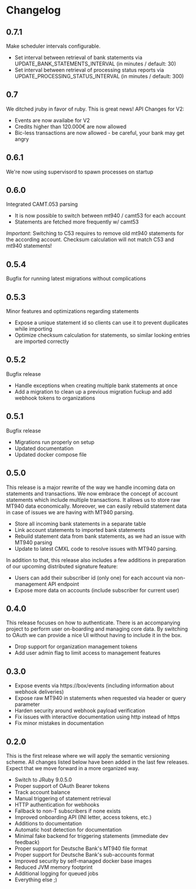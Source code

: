 # Changelog

## 0.7.1

Make scheduler intervals configurable.

* Set interval between retrieval of bank statements via UPDATE_BANK_STATEMENTS_INTERVAL (in minutes / default: 30)
* Set interval between retrieval of processing status reports via UPDATE_PROCESSING_STATUS_INTERVAL (in minutes / default: 300)

## 0.7

We ditched jruby in favor of ruby. This is great news!
API Changes for V2:
* Events are now availabe for V2
* Credits higher than 120.000€ are now allowed
* Bic-less transactions are now allowed - be careful, your bank may get angry


## 0.6.1

We're now using supervisord to spawn processes on startup

## 0.6.0

Integrated CAMT.053 parsing

* It is now possible to switch between mt940 / camt53 for each account
* Statements are fetched more frequently w/ camt53

_Important_: Switching to C53 requires to remove old mt940 statements for the according account.
Checksum calculation will not match C53 and mt940 statements!

## 0.5.4

Bugfix for running latest migrations without complications

## 0.5.3

Minor features and optimizations regarding statements

* Expose a unique statement id so clients can use it to prevent duplicates while importing
* Optimize checksum calculation for statements, so similar looking entries are imported correctly

## 0.5.2

Bugfix release

* Handle exceptions when creating multiple bank statements at once
* Add a migration to clean up a previous migration fuckup and add webhook tokens to organizations

## 0.5.1

Bugfix release

* Migrations run properly on setup
* Updated documentation
* Updated docker compose file

## 0.5.0

This release is a major rewrite of the way we handle incoming data on statements and transactions.
We now embrace the concept of account statements which include multiple transactions. It allows us
to store raw MT940 data economically. Moreover, we can easily rebuild statement data in case of
issues we are having with MT940 parsing.

* Store all incoming bank statements in a separate table
* Link account statements to imported bank statements
* Rebuild statement data from bank statements, as we had an issue with MT940 parsing
* Update to latest CMXL code to resolve issues with MT940 parsing.

In addition to that, this release also includes a few additions in preparation of our upcoming
distributed signature feature:

* Users can add their subscriber id (only one) for each account via non-management API endpoint
* Expose more data on accounts (include subscriber for current user)

## 0.4.0

This release focuses on how to authenticate. There is an accompanying project to perform user
on-boarding and managing core data. By switching to OAuth we can provide a nice UI without having
to include it in the box.

* Drop support for organization management tokens
* Add user admin flag to limit access to management features

## 0.3.0

* Expose events via https://box/events (including information about webhook deliveries)
* Expose raw MT940 in statements when requested via header or query parameter
* Harden security around webhook payload verification
* Fix issues with interactive documentation using http instead of https
* Fix minor mistakes in documentation

## 0.2.0

This is the first release where we will apply the semantic versioning scheme. All changes listed
below have been added in the last few releases. Expect that we move forward in a more organized way.

* Switch to JRuby 9.0.5.0
* Proper support of OAuth Bearer tokens
* Track account balance
* Manual triggering of statement retrieval
* HTTP authentication for webhooks
* Fallback to non-T subscribers if none exists
* Improved onboarding API (INI letter, access tokens, etc.)
* Additions to documentation
* Automatic host detection for documentation
* Minimal fake backend for triggering statements (immediate dev feedback)
* Proper support for Deutsche Bank's MT940 file format
* Proper support for Deutsche Bank's sub-accounts format
* Improved security by self-managed docker base images
* Reduced JVM memory footprint
* Additional logging for queued jobs
* Everything else ;)
